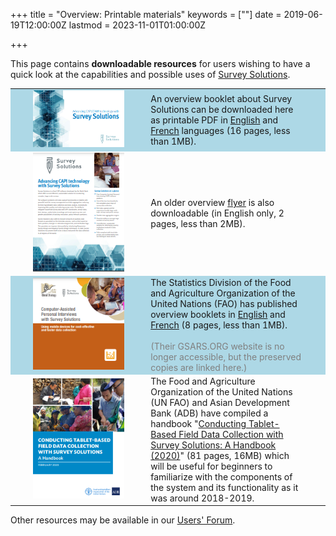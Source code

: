 ﻿+++
title = "Overview: Printable materials"
keywords = [""]
date = 2019-06-19T12:00:00Z
lastmod = 2023-11-01T01:00:00Z

+++

This page contains **downloadable resources** for users wishing to have a quick look at the capabilities and possible uses of [Survey Solutions](https://mysurvey.solutions/).

<TABLE border=0>

<TR bgcolor=lightblue>
<TD width=20></TD>
<TD width=200><A href="resources/SurveySolutionsBooklet_2018oct(ENG).pdf"><IMG src="/getting-started/overview-printable/images/brochure.png"></A></TD>
<TD width=20></TD>
<TD width=300>
An overview booklet about Survey Solutions can be downloaded here as
printable PDF in <A href="resources/SurveySolutionsBooklet_2018oct(ENG).pdf">English</A>
and <A href="resources/SurveySolutionsBooklet_2018oct(FRA).pdf">French</A> languages
(16 pages, less than 1MB).
<TD width=20></TD>
</TR>

<TR>
<TD width=20></TD>
<TD><A href="resources/flyer2.pdf"><IMG src="/getting-started/overview-printable/images/flyer.png"></A></TD>
<TD></TD>
<TD>
An older overview <A href="resources/flyer2.pdf">flyer</A> is also downloadable (in English only, 2 pages, less than 2MB).</TD>
<TD width=20></TD>
</TR>

<TR bgcolor=lightblue>
<TD width=20></TD>
<TD><A href="resources/GS-CAPI-SUSO-BROCHURE-05.pdf"><IMG src="/getting-started/overview-printable/images/brochure_gs.png"></A></TD>
<TD></TD>
<TD>
The Statistics Division of the Food and Agriculture Organization of the United Nations (FAO)
 has published overview booklets in <A href="resources/GS-CAPI-SUSO-BROCHURE-05.pdf">English</A>
and <A href="resources/GS-CAPI-SUSO-BROCHURE-FR-001.pdf">French</A> (8 pages, less than 1MB).
<BR><BR><FONT color="gray">(Their GSARS.ORG website is no longer accessible, but the preserved copies are linked here.)</FONT></TD>
<TD width=20></TD>
</TR>

<TR>
<TD width=20></TD>
<TD><A href="http://www.fao.org/3/ca7691en/CA7691EN.pdf"><IMG src="/getting-started/overview-printable/images/book_fao.png"></A></TD>
<TD></TD>
<TD>
The Food and Agriculture Organization of the United Nations (UN FAO) and Asian Development Bank (ADB) have compiled a handbook "<A href="http://www.fao.org/3/ca7691en/CA7691EN.pdf">Conducting Tablet-Based Field Data Collection with Survey Solutions: A Handbook (2020)</A>" (81 pages, 16MB) which will be useful for beginners to familiarize with the components of the system and its functionality as it was around 2018-2019.</TD>
<TD width=20></TD>
</TR>
</TABLE>

Other resources may be available in our [Users' Forum](https://forum.mysurvey.solutions).

